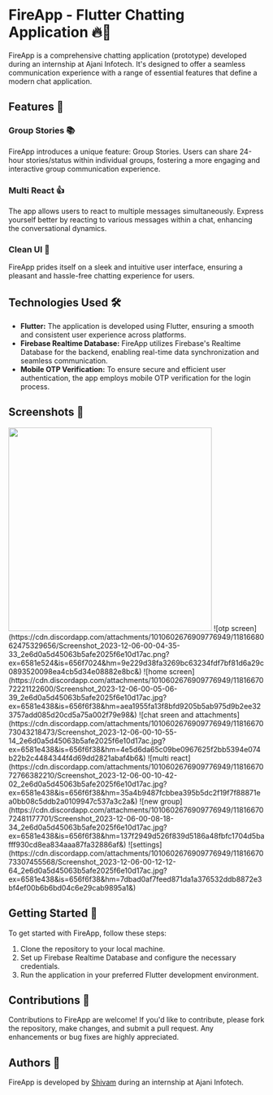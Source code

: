 # FireApp - Flutter Chatting Application 🔥💬

FireApp is a comprehensive chatting application (prototype) developed during an internship at Ajani Infotech. It's designed to offer a seamless communication experience with a range of essential features that define a modern chat application.

## Features 🌟

### Group Stories 📚
FireApp introduces a unique feature: Group Stories. Users can share 24-hour stories/status within individual groups, fostering a more engaging and interactive group communication experience.

### Multi React 👍
The app allows users to react to multiple messages simultaneously. Express yourself better by reacting to various messages within a chat, enhancing the conversational dynamics.

### Clean UI 🎨
FireApp prides itself on a sleek and intuitive user interface, ensuring a pleasant and hassle-free chatting experience for users.

## Technologies Used 🛠️

- **Flutter:** The application is developed using Flutter, ensuring a smooth and consistent user experience across platforms.
- **Firebase Realtime Database:** FireApp utilizes Firebase's Realtime Database for the backend, enabling real-time data synchronization and seamless communication.
- **Mobile OTP Verification:** To ensure secure and efficient user authentication, the app employs mobile OTP verification for the login process.
 
## Screenshots 📸
<img src="https://cdn.discordapp.com/attachments/1010602676909776949/1181668062475329656/Screenshot_2023-12-06-00-04-35-33_2e6d0a5d45063b5afe2025f6e10d17ac.png?ex=6581e524&is=656f7024&hm=9e229d38fa3269bc63234fdf7bf81d6a29c0893520098ea4cb5d34e08882e8bc&" width="400"/>
![otp screen](https://cdn.discordapp.com/attachments/1010602676909776949/1181668062475329656/Screenshot_2023-12-06-00-04-35-33_2e6d0a5d45063b5afe2025f6e10d17ac.png?ex=6581e524&is=656f7024&hm=9e229d38fa3269bc63234fdf7bf81d6a29c0893520098ea4cb5d34e08882e8bc&) ![home screen](https://cdn.discordapp.com/attachments/1010602676909776949/1181667072221122600/Screenshot_2023-12-06-00-05-06-39_2e6d0a5d45063b5afe2025f6e10d17ac.jpg?ex=6581e438&is=656f6f38&hm=aea1955fa13f8bfd9205b5ab975d9b2ee323757add085d20cd5a75a002f79e98&) ![chat sreen and attachments](https://cdn.discordapp.com/attachments/1010602676909776949/1181667073043218473/Screenshot_2023-12-06-00-10-55-14_2e6d0a5d45063b5afe2025f6e10d17ac.jpg?ex=6581e438&is=656f6f38&hm=4e5d6da65c09be0967625f2bb5394e074b22b2c4484344f4d69dd2821abaf4b6&) ![multi react](https://cdn.discordapp.com/attachments/1010602676909776949/1181667072766382210/Screenshot_2023-12-06-00-10-42-02_2e6d0a5d45063b5afe2025f6e10d17ac.jpg?ex=6581e438&is=656f6f38&hm=35a4b9487fcbbea395b5dc2f19f7f88871ea0bb08c5ddb2a0109947c537a3c2a&) ![new group](https://cdn.discordapp.com/attachments/1010602676909776949/1181667072481177701/Screenshot_2023-12-06-00-08-18-34_2e6d0a5d45063b5afe2025f6e10d17ac.jpg?ex=6581e438&is=656f6f38&hm=137f2949d526f839d5186a48fbfc1704d5bafff930cd8ea834aaa87fa32886af&) ![settings](https://cdn.discordapp.com/attachments/1010602676909776949/1181667073307455568/Screenshot_2023-12-06-00-12-12-64_2e6d0a5d45063b5afe2025f6e10d17ac.jpg?ex=6581e438&is=656f6f38&hm=7dbad0af7feed871da1a376532ddb8872e3bf4ef00b6b6bd04c6e29cab9895a1&)

 
## Getting Started 🚀

To get started with FireApp, follow these steps:

1. Clone the repository to your local machine.
2. Set up Firebase Realtime Database and configure the necessary credentials.
3. Run the application in your preferred Flutter development environment.

## Contributions 🤝

Contributions to FireApp are welcome! If you'd like to contribute, please fork the repository, make changes, and submit a pull request. Any enhancements or bug fixes are highly appreciated.
 
## Authors 📝

FireApp is developed by [Shivam](https://github.com/mavihS-0) during an internship at Ajani Infotech.


